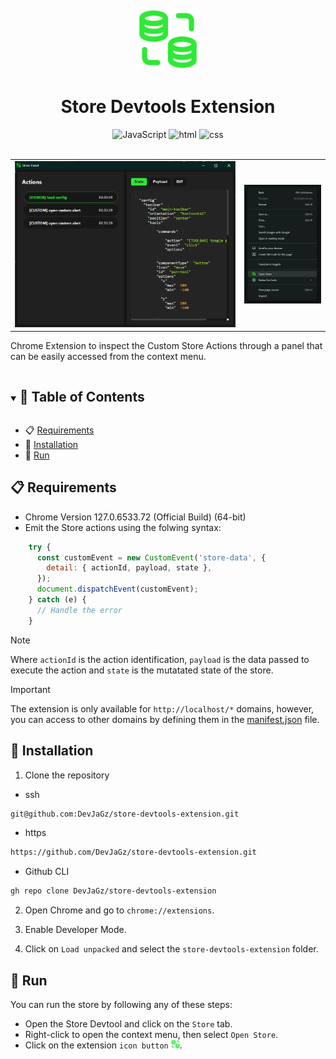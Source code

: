 <h1 align="center">
  <br>
  <img src="./public/icon128.png" alt="Logo" width="100">
  <br>
  <br>
   Store Devtools Extension
</h1>

<div align="center">
  <img src="https://img.shields.io/badge/JavaScript-%23202020?logo=javascript" alt="JavaScript">
  <img src="https://img.shields.io/badge/HTML-%23F9F9F9?logo=html5" alt="html">
  <img src="https://img.shields.io/badge/CSS-%231572B6?logo=css3" alt="css">
</div>

<br>


 <table>
  <tr>
    <td><img src="./public/store-panel.png" alt="App" width="100%"/></td>
    <td><img src="./public/store-context-menu.png" alt="Context Menu" width="100%"/></td> 
  </tr>
</table>

Chrome Extension to inspect the Custom Store Actions through a panel that can be easily accessed from the context menu.

<details open="open">
<summary > <h2 style="display:inline-block">📖 Table of Contents</h2>  </summary>

- 📋 [Requirements](#requirements)
- 🔄 [Installation](#installation)
- 🚀 [Run](#run)

</details>

## <a name="requirements"></a> 📋 Requirements

- Chrome Version 127.0.6533.72 (Official Build) (64-bit)
- Emit the Store actions using the folwing syntax:

```javascript
    try {
      const customEvent = new CustomEvent('store-data', {
        detail: { actionId, payload, state },
      });
      document.dispatchEvent(customEvent);
    } catch (e) {
      // Handle the error
    }
```
> [!NOTE]  
> Where `actionId` is the action identification, `payload` is the data passed to execute the action and `state` is the mutatated state of the store.

> [!IMPORTANT]  
> The extension is only available for `http://localhost/*` domains, however, you can access to other domains by defining them in the [manifest.json](./manifest.json) file.

## <a name="installation"></a> 🔄 Installation

1. Clone the repository

- ssh

```bash
git@github.com:DevJaGz/store-devtools-extension.git
```

- https

```bash
https://github.com/DevJaGz/store-devtools-extension.git
```

- Github CLI

```bash
gh repo clone DevJaGz/store-devtools-extension
```

2. Open Chrome and go to `chrome://extensions`.

3. Enable Developer Mode.

4. Click on `Load unpacked` and select the `store-devtools-extension` folder.


## <a name="run"></a> 🚀 Run

You can run the store by following any of these steps:

- Open the Store Devtool and click on the `Store` tab.
- Right-click to open the context menu, then select `Open Store`.
- Click on the extension `icon button` <img src="./public/icon16.png" alt="App" width="14"/>.

